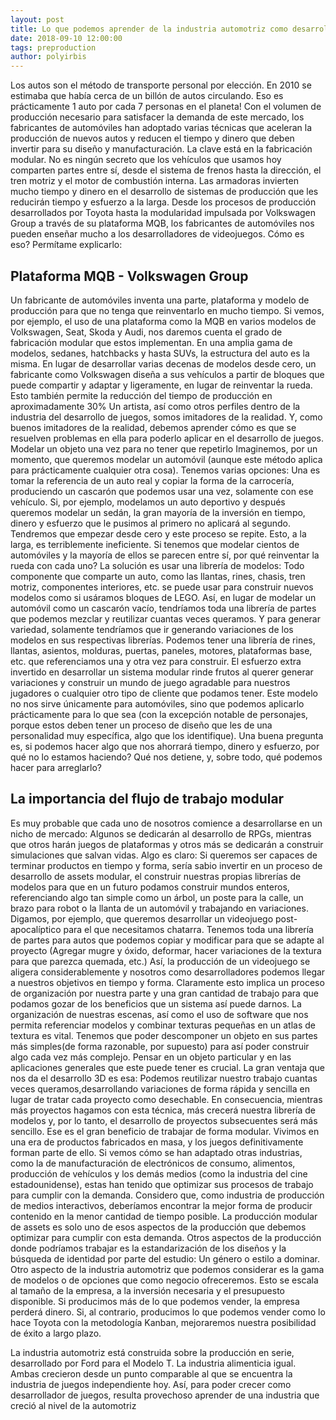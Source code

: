 ```yaml
---
layout: post
title: Lo que podemos aprender de la industria automotriz como desarrolladores
date: 2018-09-10 12:00:00
tags: preproduction
author: polyirbis
---
```

Los autos son el método de transporte personal por elección. En 2010 se estimaba que había cerca de un billón de autos circulando. Eso es prácticamente 1 auto por cada 7 personas en el planeta! Con el volumen de producción necesario para satisfacer la demanda de este mercado, los fabricantes de automóviles han adoptado varias técnicas que aceleran la producción de nuevos autos y reducen el tiempo y dinero que deben invertir para su diseño y manufacturación. La clave está en la fabricación modular. No es ningún secreto que los vehículos que usamos hoy comparten partes entre sí, desde el sistema de frenos hasta la dirección, el tren motriz y el motor de combustión interna. Las armadoras invierten mucho tiempo y dinero en el desarrollo de sistemas de producción que les reducirán tiempo y esfuerzo a la larga. Desde los procesos de producción desarrollados por Toyota hasta la modularidad impulsada por Volkswagen Group a través de su plataforma MQB, los fabricantes de automóviles nos pueden enseñar mucho a los desarrolladores de videojuegos. Cómo es eso? Permítame explicarlo:

## Plataforma MQB - Volkswagen Group

Un fabricante de automóviles inventa una parte, plataforma y modelo de producción para que no tenga que reinventarlo en mucho tiempo. Si vemos, por ejemplo, el uso de una plataforma como la MQB en varios modelos de Volkswagen, Seat, Skoda y Audi, nos daremos cuenta el grado de fabricación modular que estos implementan. En una amplia gama de modelos, sedanes, hatchbacks y hasta SUVs, la estructura del auto es la misma. En lugar de desarrollar varias decenas de modelos desde cero, un fabricante como Volkswagen diseña a sus vehículos a partir de bloques que puede compartir y adaptar y ligeramente, en lugar de reinventar la rueda.  Esto también permite la reducción del tiempo de producción en aproximadamente 30%
Un artista, así como otros perfiles dentro de la industria del desarrollo de juegos, somos imitadores de la realidad. Y, como buenos imitadores de la realidad, debemos aprender cómo es que se resuelven problemas en ella para poderlo aplicar en el desarrollo de juegos. 
Modelar un objeto una vez para no tener que repetirlo
Imaginemos, por un momento, que queremos modelar un automóvil (aunque este método aplica para prácticamente cualquier otra cosa). Tenemos varias opciones: Una es tomar la referencia de un auto real y copiar la forma de la carrocería, produciendo un cascarón que podemos usar una vez, solamente con ese vehículo. Si, por ejemplo, modelamos un auto deportivo y después queremos modelar un sedán, la gran mayoría de la inversión en tiempo, dinero y esfuerzo que le pusimos al primero no aplicará al segundo. Tendremos que empezar desde cero y este proceso se repite. Esto, a la larga, es terriblemente ineficiente. Si tenemos que modelar cientos de automóviles y la mayoría de ellos se parecen entre sí, por qué reinventar la rueda con cada uno?
La solución es usar una librería de modelos: Todo componente que comparte un auto, como las llantas, rines, chasis, tren motriz, componentes interiores, etc. se puede usar para construir nuevos modelos como si usáramos bloques de LEGO. Así, en lugar de modelar un automóvil como un cascarón vacío, tendríamos toda una librería de partes que podemos mezclar y reutilizar cuantas veces queramos. Y para generar variedad, solamente tendríamos que ir generando variaciones de los modelos en sus respectivas librerías. Podemos tener una librería de rines, llantas, asientos, molduras, puertas, paneles, motores, plataformas base, etc. que referenciamos una y otra vez para construir. El esfuerzo extra invertido en desarrollar un sistema modular rinde frutos al querer generar variaciones y construir un mundo de juego agradable para nuestros jugadores o cualquier otro tipo de cliente que podamos tener.
Este modelo no nos sirve únicamente para automóviles, sino que podemos aplicarlo prácticamente para lo que sea (con la excepción notable de personajes, porque estos deben tener un proceso de diseño que les de una personalidad muy específica, algo que los identifique). Una buena pregunta es, si podemos hacer algo que nos ahorrará tiempo, dinero y esfuerzo, por qué no lo estamos haciendo? Qué nos detiene, y, sobre todo, qué podemos hacer para arreglarlo?


## La importancia del flujo de trabajo modular

Es muy probable que cada uno de nosotros comience a desarrollarse en un nicho de mercado: Algunos se dedicarán al desarrollo de RPGs, mientras que otros harán juegos de plataformas y otros más se dedicarán a construir simulaciones que salvan vidas. Algo es claro: Si queremos ser capaces de terminar productos en tiempo y forma, sería sabio invertir en un proceso de desarrollo de assets modular, el construir nuestras propias librerías de modelos para que en un futuro podamos construir mundos enteros, referenciando algo tan simple como un árbol, un poste para la calle, un brazo para robot o la llanta de un automóvil y trabajando en variaciones. Digamos, por ejemplo, que queremos desarrollar un videojuego post-apocalíptico para el que necesitamos chatarra. Tenemos toda una librería de partes para autos que podemos copiar y modificar para que se adapte al proyecto (Agregar mugre y óxido, deformar, hacer variaciones de la textura para que parezca quemada, etc.) Así, la producción de un videojuego se aligera considerablemente y nosotros como desarrolladores podemos llegar a nuestros objetivos en tiempo y forma. Claramente esto implica un proceso de organización por nuestra parte y una gran cantidad de trabajo para que podamos gozar de los beneficios que un sistema así puede darnos. La organización de nuestras escenas, así como el uso de software que nos permita referenciar modelos y combinar texturas pequeñas en un atlas de textura es vital. Tenemos que poder descomponer un objeto en sus partes más simples(de forma razonable, por supuesto) para así poder construir algo cada vez más complejo. Pensar en un objeto particular y en las aplicaciones generales que este puede tener es crucial. La gran ventaja que nos da el desarrollo 3D es esa: Podemos reutilizar nuestro trabajo cuantas veces queramos,desarrollando variaciones de forma rápida y sencilla en lugar de tratar cada proyecto como desechable. En consecuencia, mientras más proyectos hagamos con esta técnica, más crecerá nuestra librería de modelos y, por lo tanto, el desarrollo de proyectos subsecuentes será más sencillo. Ese es el gran beneficio de trabajar de forma modular.
Vivimos en una era de productos fabricados en masa, y los juegos definitivamente forman parte de ello. Si vemos cómo se han adaptado otras industrias, como la de manufacturación de electrónicos de consumo, alimentos, producción de vehículos y los demás medios (como la industria del cine estadounidense), estas han tenido que optimizar sus procesos de trabajo para cumplir con la demanda. Considero que, como industria de producción de medios interactivos, deberíamos encontrar la mejor forma de producir contenido en la menor cantidad de tiempo posible. La producción modular de assets es solo uno de esos aspectos de la producción que debemos optimizar para cumplir con esta demanda. Otros aspectos de la producción donde podríamos trabajar es la estandarización de los diseños y la búsqueda de identidad por parte del estudio: Un género o estilo a dominar.
Otro aspecto de la industria automotriz que podemos considerar es la gama de modelos o de opciones que como negocio ofreceremos. Esto se escala al tamaño de la empresa, a la inversión necesaria y el presupuesto disponible. Si producimos más de lo que podemos vender, la empresa perderá dinero. Si, al contrario, producimos lo que podemos vender como lo hace Toyota con la metodología Kanban, mejoraremos nuestra posibilidad de éxito a largo plazo.



La industria automotriz está construida sobre la producción en serie, desarrollado por Ford para el Modelo T. La industria alimenticia igual. Ambas crecieron desde un punto comparable al que se encuentra la industria de juegos independiente hoy. Así, para poder crecer como desarrollador de juegos, resulta provechoso aprender de una industria que creció al nivel de la automotriz
